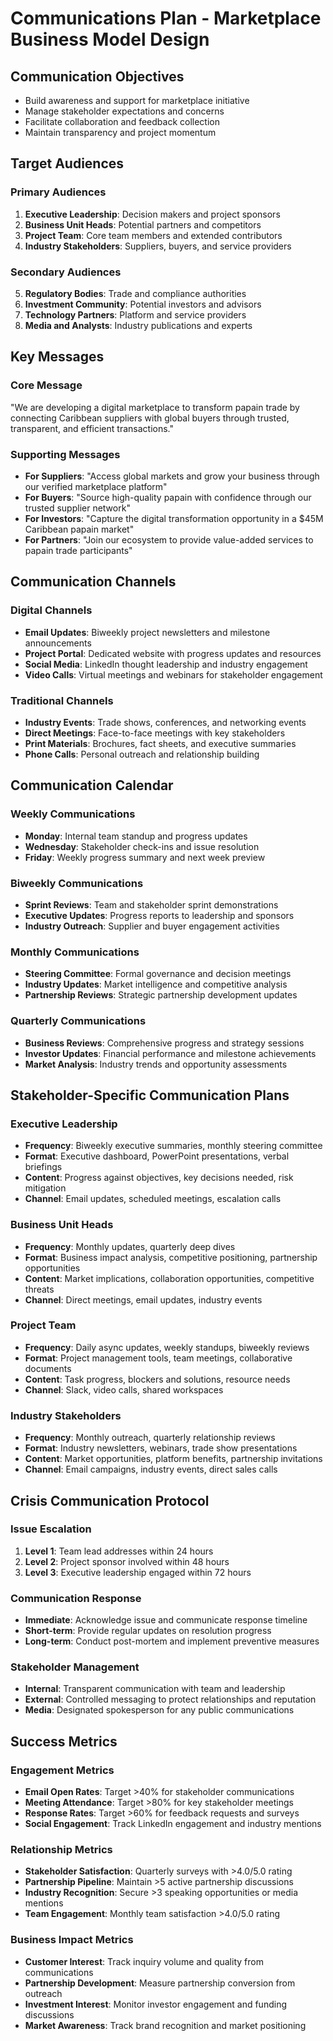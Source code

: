 # Communications Plan - Marketplace Business Model Design

## Communication Objectives
- Build awareness and support for marketplace initiative
- Manage stakeholder expectations and concerns
- Facilitate collaboration and feedback collection
- Maintain transparency and project momentum

## Target Audiences

### Primary Audiences
1. **Executive Leadership**: Decision makers and project sponsors
2. **Business Unit Heads**: Potential partners and competitors
3. **Project Team**: Core team members and extended contributors
4. **Industry Stakeholders**: Suppliers, buyers, and service providers

### Secondary Audiences
5. **Regulatory Bodies**: Trade and compliance authorities
6. **Investment Community**: Potential investors and advisors
7. **Technology Partners**: Platform and service providers
8. **Media and Analysts**: Industry publications and experts

## Key Messages

### Core Message
"We are developing a digital marketplace to transform papain trade by connecting Caribbean suppliers with global buyers through trusted, transparent, and efficient transactions."

### Supporting Messages
- **For Suppliers**: "Access global markets and grow your business through our verified marketplace platform"
- **For Buyers**: "Source high-quality papain with confidence through our trusted supplier network"
- **For Investors**: "Capture the digital transformation opportunity in a $45M Caribbean papain market"
- **For Partners**: "Join our ecosystem to provide value-added services to papain trade participants"

## Communication Channels

### Digital Channels
- **Email Updates**: Biweekly project newsletters and milestone announcements
- **Project Portal**: Dedicated website with progress updates and resources
- **Social Media**: LinkedIn thought leadership and industry engagement
- **Video Calls**: Virtual meetings and webinars for stakeholder engagement

### Traditional Channels
- **Industry Events**: Trade shows, conferences, and networking events
- **Direct Meetings**: Face-to-face meetings with key stakeholders
- **Print Materials**: Brochures, fact sheets, and executive summaries
- **Phone Calls**: Personal outreach and relationship building

## Communication Calendar

### Weekly Communications
- **Monday**: Internal team standup and progress updates
- **Wednesday**: Stakeholder check-ins and issue resolution
- **Friday**: Weekly progress summary and next week preview

### Biweekly Communications
- **Sprint Reviews**: Team and stakeholder sprint demonstrations
- **Executive Updates**: Progress reports to leadership and sponsors
- **Industry Outreach**: Supplier and buyer engagement activities

### Monthly Communications
- **Steering Committee**: Formal governance and decision meetings
- **Industry Updates**: Market intelligence and competitive analysis
- **Partnership Reviews**: Strategic partnership development updates

### Quarterly Communications
- **Business Reviews**: Comprehensive progress and strategy sessions
- **Investor Updates**: Financial performance and milestone achievements
- **Market Analysis**: Industry trends and opportunity assessments

## Stakeholder-Specific Communication Plans

### Executive Leadership
- **Frequency**: Biweekly executive summaries, monthly steering committee
- **Format**: Executive dashboard, PowerPoint presentations, verbal briefings
- **Content**: Progress against objectives, key decisions needed, risk mitigation
- **Channel**: Email updates, scheduled meetings, escalation calls

### Business Unit Heads
- **Frequency**: Monthly updates, quarterly deep dives
- **Format**: Business impact analysis, competitive positioning, partnership opportunities
- **Content**: Market implications, collaboration opportunities, competitive threats
- **Channel**: Direct meetings, email updates, industry events

### Project Team
- **Frequency**: Daily async updates, weekly standups, biweekly reviews
- **Format**: Project management tools, team meetings, collaborative documents
- **Content**: Task progress, blockers and solutions, resource needs
- **Channel**: Slack, video calls, shared workspaces

### Industry Stakeholders
- **Frequency**: Monthly outreach, quarterly relationship reviews
- **Format**: Industry newsletters, webinars, trade show presentations
- **Content**: Market opportunities, platform benefits, partnership invitations
- **Channel**: Email campaigns, industry events, direct sales calls

## Crisis Communication Protocol

### Issue Escalation
1. **Level 1**: Team lead addresses within 24 hours
2. **Level 2**: Project sponsor involved within 48 hours
3. **Level 3**: Executive leadership engaged within 72 hours

### Communication Response
- **Immediate**: Acknowledge issue and communicate response timeline
- **Short-term**: Provide regular updates on resolution progress
- **Long-term**: Conduct post-mortem and implement preventive measures

### Stakeholder Management
- **Internal**: Transparent communication with team and leadership
- **External**: Controlled messaging to protect relationships and reputation
- **Media**: Designated spokesperson for any public communications

## Success Metrics

### Engagement Metrics
- **Email Open Rates**: Target >40% for stakeholder communications
- **Meeting Attendance**: Target >80% for key stakeholder meetings
- **Response Rates**: Target >60% for feedback requests and surveys
- **Social Engagement**: Track LinkedIn engagement and industry mentions

### Relationship Metrics
- **Stakeholder Satisfaction**: Quarterly surveys with >4.0/5.0 rating
- **Partnership Pipeline**: Maintain >5 active partnership discussions
- **Industry Recognition**: Secure >3 speaking opportunities or media mentions
- **Team Engagement**: Monthly team satisfaction >4.0/5.0 rating

### Business Impact Metrics
- **Customer Interest**: Track inquiry volume and quality from communications
- **Partnership Development**: Measure partnership conversion from outreach
- **Investment Interest**: Monitor investor engagement and funding discussions
- **Market Awareness**: Track brand recognition and market positioning
